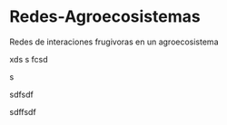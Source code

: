 # Redes-Agroecosistemas
Redes de interaciones frugivoras en un agroecosistema




xds
s
fcsd

s



sdfsdf

sdffsdf

